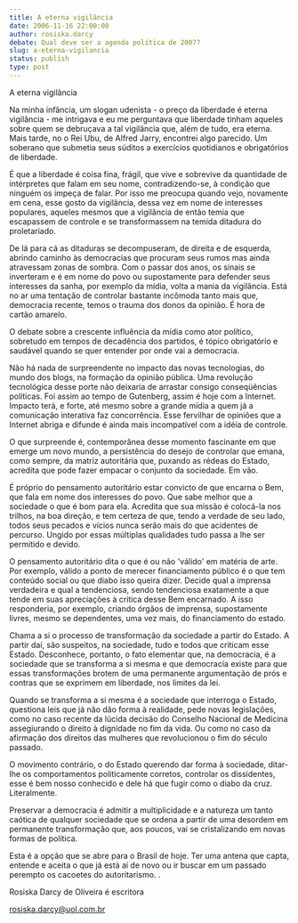 ```yaml
---
title: A eterna vigilância
date: 2006-11-16 22:00:00
author: rosiska.darcy
debate: Qual deve ser a agenda política de 2007?
slug: a-eterna-vigilancia
status: publish 
type: post
---
```


  

 A eterna vigilância   

  

  

Na minha infância, um slogan udenista - o preço da liberdade é eterna vigilância - me intrigava e eu me perguntava que liberdade tinham aqueles sobre quem se debruçava a tal vigilância que, além de tudo, era eterna. Mais tarde, no o Rei Ubu, de Alfred Jarry, encontrei algo parecido. Um soberano que submetia seus súditos a exercícios quotidianos e obrigatórios de liberdade.  

É que a liberdade é coisa fina, frágil, que vive e sobrevive da quantidade de intérpretes que falam em seu nome, contradizendo-se, à condição que ninguém os impeça de falar. Por isso me preocupa quando vejo, novamente em cena, esse gosto da vigilância, dessa vez em nome de interesses populares, aqueles mesmos que a vigilância de então temia que escapassem de controle e se transformassem na temida ditadura do proletariado.  

De lá para cá as ditaduras se decompuseram, de direita e de esquerda, abrindo caminho às democracias que procuram seus rumos mas ainda atravessam zonas de sombra. Com o passar dos anos, os sinais se inverteram e é em nome do povo ou supostamente para defender seus interesses da sanha, por exemplo da mídia, volta a mania da vigilância. Está no ar uma tentação de controlar bastante incômoda tanto mais que, democracia recente, temos o trauma dos donos da opinião. É hora de cartão amarelo.   

O debate sobre a crescente influência da mídia como ator político, sobretudo em tempos de decadência dos partidos, é tópico obrigatório e saudável quando se quer entender por onde vai a democracia.   

Não há nada de surpreendente no impacto das novas tecnologias, do mundo dos blogs, na formação da opinião pública. Uma revolução tecnológica desse porte não deixaria de arrastar consigo conseqüências políticas. Foi assim ao tempo de Gutenberg, assim é hoje com a Internet. Impacto terá, e forte, até mesmo sobre a grande mídia a quem já a comunicação interativa faz concorrência. Esse fervilhar de opiniões que a Internet abriga e difunde é ainda mais incompatível com a idéia de controle.  

O que surpreende é, contemporânea desse momento fascinante em que emerge um novo mundo, a persistência do desejo de controlar que emana, como sempre, da matriz autoritária que, puxando as rédeas do Estado, acredita que pode fazer empacar o conjunto da sociedade. Em vão.  

É próprio do pensamento autoritário estar convicto de que encarna o Bem, que fala em nome dos interesses do povo. Que sabe melhor que a sociedade o que é bom para ela. Acredita que sua missão é colocá-la nos trilhos, na boa direção, e tem certeza de que, tendo a verdade de seu lado, todos seus pecados e vícios nunca serão mais do que acidentes de percurso. Ungido por essas múltiplas qualidades tudo passa a lhe ser permitido e devido.   

O pensamento autoritário dita o que é ou não 'válido' em matéria de arte. Por exemplo, válido a ponto de merecer financiamento público é o que tem conteúdo social ou que diabo isso queira dizer. Decide qual a imprensa verdadeira e qual a tendenciosa, sendo tendenciosa exatamente a que tende em suas apreciações à critica desse Bem encarnado. A isso responderia, por exemplo, criando órgãos de imprensa, supostamente livres, mesmo se dependentes, uma vez mais, do financiamento do estado.  

Chama a si o processo de transformação da sociedade a partir do Estado. A partir daí, são suspeitos, na sociedade, tudo e todos que criticam esse Estado. Desconhece, portanto, o fato elementar que, na democracia, é a sociedade que se transforma a si mesma e que democracia existe para que essas transformações brotem de uma permanente argumentação de prós e contras que se exprimem em liberdade, nos limites da lei.   

Quando se transforma a si mesma é a sociedade que interroga o Estado, questiona leis que já não dão forma à realidade, pede novas legislações, como no caso recente da lúcida decisão do Conselho Nacional de Medicina assegiurando o direito à dignidade no fim da vida. Ou como no caso da afirmação dos direitos das mulheres que revolucionou o fim do século passado.  

O movimento contrário, o do Estado querendo dar forma à sociedade, ditar-lhe os comportamentos politicamente corretos, controlar os dissidentes, esse é bem nosso conhecido e dele há que fugir como o diabo da cruz. Literalmente.   

  

  

Preservar a democracia é admitir a multiplicidade e a natureza um tanto caótica de qualquer sociedade que se ordena a partir de uma desordem em permanente transformação que, aos poucos, vai se cristalizando em novas formas de política.  

Esta é a opção que se abre para o Brasil de hoje. Ter uma antena que capta, entende e aceita o que já está aí de novo ou ir buscar em um passado perempto os cacoetes do autoritarismo. .   

  

  

  

  

  

Rosiska Darcy de Oliveira é escritora   

  

  

 rosiska.darcy@uol.com.br   

  

  

  

  

  

  

  

  

  

  

  

  

  

  

  

  

  

  

  

